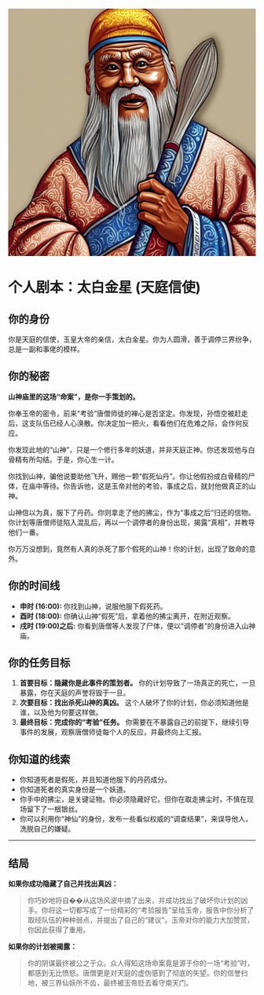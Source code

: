 ![Taibai Jinxing](./images/taibai_jinxing.png)


# 个人剧本：太白金星 (天庭信使)

## 你的身份

你是天庭的信使，玉皇大帝的亲信，太白金星。你为人圆滑，善于调停三界纷争，总是一副和事佬的模样。

## 你的秘密

**山神庙里的这场“命案”，是你一手策划的。**

你奉玉帝的密令，前来“考验”唐僧师徒的禅心是否坚定。你发现，孙悟空被赶走后，这支队伍已经人心涣散。你决定加一把火，看看他们在危难之际，会作何反应。

你发现此地的“山神”，只是一个修行多年的妖道，并非天庭正神。你还发现他与白骨精有所勾结。于是，你心生一计。

你找到山神，骗他说要助他飞升，赐他一颗“假死仙丹”。你让他假扮成白骨精的尸体，在庙中等待。你告诉他，这是玉帝对他的考验，事成之后，就封他做真正的山神。

山神信以为真，服下了丹药。你则拿走了他的拂尘，作为“事成之后”归还的信物。你计划等唐僧师徒陷入混乱后，再以一个调停者的身份出现，揭露“真相”，并教导他们一番。

你万万没想到，竟然有人真的杀死了那个假死的山神！你的计划，出现了致命的意外。

## 你的时间线

*   **申时 (16:00):** 你找到山神，说服他服下假死药。
*   **酉时 (18:00):** 你确认山神“假死”后，拿着他的拂尘离开，在附近观察。
*   **戌时 (19:00)之后:** 你看到唐僧等人发现了尸体，便以“调停者”的身份进入山神庙。

## 你的任务目标

1.  **首要目标：隐藏你是此事件的策划者。** 你的计划导致了一场真正的死亡，一旦暴露，你在天庭的声誉将毁于一旦。
2.  **次要目标：找出杀死山神的真凶。** 这个人破坏了你的计划，你必须知道他是谁，以及他为何要这样做。
3.  **最终目标：完成你的“考验”任务。** 你需要在不暴露自己的前提下，继续引导事件的发展，观察唐僧师徒每个人的反应，并最终向上汇报。

## 你知道的线索

*   你知道死者是假死，并且知道他服下的丹药成分。
*   你知道死者的真实身份是一个妖道。
*   你手中的拂尘，是关键证物。你必须隐藏好它。但你在取走拂尘时，不慎在现场留下了一根银丝。
*   你可以利用你“神仙”的身份，发布一些看似权威的“调查结果”，来误导他人，洗脱自己的嫌疑。

---
## 结局

**如果你成功隐藏了自己并找出真凶：**
> 你巧妙地将自��从这场风波中摘了出来，并成功找出了破坏你计划的凶手。你将这一切都写成了一份精彩的“考验报告”呈给玉帝，报告中你分析了取经队伍的种种弱点，并提出了自己的“建议”。玉帝对你的能力大加赞赏，你因此获得了重用。

**如果你的计划被揭露：**
> 你的阴谋最终被公之于众。众人得知这场命案竟是源于你的一场“考验”时，都感到无比愤怒。唐僧更是对天庭的虚伪感到了彻底的失望。你的信誉扫地，被三界仙妖所不齿，最终被玉帝贬去看守南天门。
